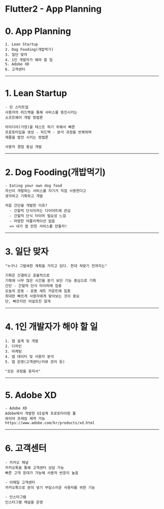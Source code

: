 Flutter2 - App Planning
========

# 0. App Planning
	1. Lean Startup
	2. Dog Fooding(개밥먹기)
	3. 일단 맞자
	4. 1인 개발자가 해야 할 일
	5. Adobe XD
	6. 고객센터

***
# 1. Lean Startup
	- 린 스타트업
	사용자의 피드백을 통해 서비스를 증진시키는
    소프트웨어 개발 방법론
    
    아이디어(가정)을 테스트 하기 위해서 빠른
    프로토타입을 생성 - 피드백 - 분석 과정을 반복하며
    제품을 발전 시키는 방법론
    
    사용자 경험 중심 개발

***
# 2. Dog Fooding(개밥먹기)
	- Eating your own dog food
	자신이 개발하는 서비스를 자기가 직접 사용한다고
    생각하고 기획하고 개발
    
    처음 간단을 개발한 이유?
      - 간헐적 단식이라는 다이어트에 관심
      - 간헐적 단식 타이머 필요성 느낌
      - 마땅한 어플리케이션 없음
      => 내가 쓸 만한 서비스를 만들자!

***
# 3. 일단 맞자
	"누구나 그럴싸한 계획을 가지고 있다. 한대 쳐맞기 전까지는"
    
    기획은 간결하고 효율적으로
    기획에 너무 많은 시간을 쏟기 보단 기능 중심으로 기획
    간단 - 간헐적 단식 타이머에 집중
    오늘의 운동 - 운동 세트 카운트에 집중
    최대한 빠르게 사용자에게 맞아보는 것이 중요
    단, 빠르지만 어설프진 않게

***
# 4. 1인 개발자가 해야 할 일
	1. 앱 설계 및 개발
	2. 디자인
	3. 마케팅
	4. 앱 데이터 및 사용자 분석
	5. 앱 운영(고객센터/리뷰 관리 등)
	
    "모든 과정을 혼자서"

***
# 5. Adobe XD
	- Adobe XD
	Adobe에서 개발한 UI설계 프로토타이핑 툴
    와이어 프레임 제작 가능
    https://www.adobe.com/kr/products/xd.html

***
# 6. 고객센터
	- 카카오 채널
	카카오톡을 통해 고객센터 상담 가능
    빠른 고객 응대가 가능해 사용자 반응이 높음
    
	- 이메일 고객센터
	카카오톡으로 문의 넣기 부담스러운 사용자를 위한 기능
    
	- 인스타그램
	인스타그램 채널을 운영
